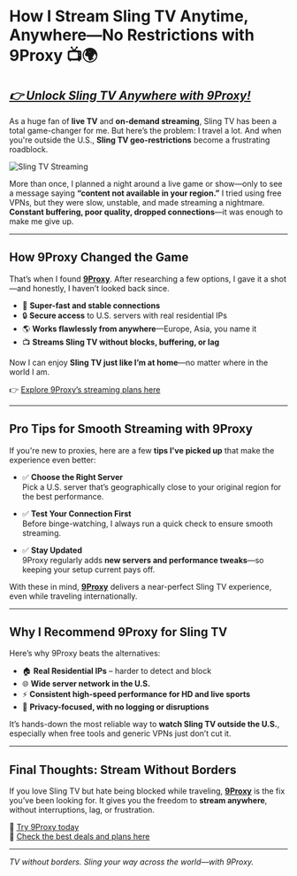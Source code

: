 # How I Stream Sling TV Anytime, Anywhere—No Restrictions with 9Proxy 📺🌍

## *[👉 Unlock Sling TV Anywhere with 9Proxy!](https://the9proxy.short.gy/home-github-james2k4)*

As a huge fan of **live TV** and **on-demand streaming**, Sling TV has been a total game-changer for me. But here’s the problem: I travel a lot. And when you're outside the U.S., **Sling TV geo-restrictions** become a frustrating roadblock.

![Sling TV Streaming](https://variety.com/wp-content/uploads/2020/03/sling-tv.png?w=1000&h=563&crop=1)

More than once, I planned a night around a live game or show—only to see a message saying **“content not available in your region.”** I tried using free VPNs, but they were slow, unstable, and made streaming a nightmare. **Constant buffering, poor quality, dropped connections**—it was enough to make me give up.

---

## How 9Proxy Changed the Game

That’s when I found **[9Proxy](https://the9proxy.short.gy/home-github-james2k4)**. After researching a few options, I gave it a shot—and honestly, I haven’t looked back since.

- 🚀 **Super-fast and stable connections**  
- 🔒 **Secure access** to U.S. servers with real residential IPs  
- 🌎 **Works flawlessly from anywhere**—Europe, Asia, you name it  
- 📺 **Streams Sling TV without blocks, buffering, or lag**

Now I can enjoy **Sling TV just like I’m at home**—no matter where in the world I am.

👉 [Explore 9Proxy’s streaming plans here](https://the9proxy.short.gy/pricing-github-james2k4)

---

## Pro Tips for Smooth Streaming with 9Proxy

If you're new to proxies, here are a few **tips I've picked up** that make the experience even better:

- ✅ **Choose the Right Server**  
  Pick a U.S. server that’s geographically close to your original region for the best performance.

- ✅ **Test Your Connection First**  
  Before binge-watching, I always run a quick check to ensure smooth streaming.

- ✅ **Stay Updated**  
  9Proxy regularly adds **new servers and performance tweaks**—so keeping your setup current pays off.

With these in mind, **[9Proxy](https://the9proxy.short.gy/home-github-james2k4)** delivers a near-perfect Sling TV experience, even while traveling internationally.

---

## Why I Recommend 9Proxy for Sling TV

Here’s why 9Proxy beats the alternatives:

- 🏠 **Real Residential IPs** – harder to detect and block  
- 🌐 **Wide server network in the U.S.**  
- ⚡ **Consistent high-speed performance for HD and live sports**  
- 🔐 **Privacy-focused, with no logging or disruptions**

It’s hands-down the most reliable way to **watch Sling TV outside the U.S.**, especially when free tools and generic VPNs just don’t cut it.

---

## Final Thoughts: Stream Without Borders

If you love Sling TV but hate being blocked while traveling, **[9Proxy](https://the9proxy.short.gy/home-github-james2k4)** is the fix you’ve been looking for. It gives you the freedom to **stream anywhere**, without interruptions, lag, or frustration.

🎯 [Try 9Proxy today](https://the9proxy.short.gy/home-github-james2k4)  
💸 [Check the best deals and plans here](https://the9proxy.short.gy/pricing-github-james2k4)

---

*TV without borders. Sling your way across the world—with 9Proxy.*
